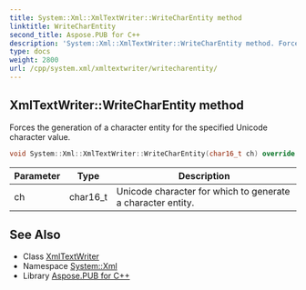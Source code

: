```yaml
---
title: System::Xml::XmlTextWriter::WriteCharEntity method
linktitle: WriteCharEntity
second_title: Aspose.PUB for C++
description: 'System::Xml::XmlTextWriter::WriteCharEntity method. Forces the generation of a character entity for the specified Unicode character value in C++.'
type: docs
weight: 2800
url: /cpp/system.xml/xmltextwriter/writecharentity/
---
```

## XmlTextWriter::WriteCharEntity method


Forces the generation of a character entity for the specified Unicode character value.

```cpp
void System::Xml::XmlTextWriter::WriteCharEntity(char16_t ch) override
```


| Parameter | Type | Description |
| --- | --- | --- |
| ch | char16_t | Unicode character for which to generate a character entity. |

## See Also

* Class [XmlTextWriter](../)
* Namespace [System::Xml](../../)
* Library [Aspose.PUB for C++](../../../)
